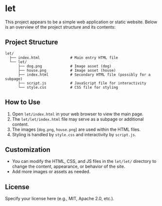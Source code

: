 # let

This project appears to be a simple web application or static website. Below is an overview of the project structure and its contents:

## Project Structure

```
let/
  ├── index.html              # Main entry HTML file
  └── let/
      ├── dog.png             # Image asset (dog)
      ├── house.png           # Image asset (house)
      ├── index.html          # Secondary HTML file (possibly for a subpage)
      ├── script.js           # JavaScript file for interactivity
      └── style.css           # CSS file for styling
```

## How to Use

1. Open `let/index.html` in your web browser to view the main page.
2. The `let/let/index.html` file may serve as a subpage or additional content.
3. The images (`dog.png`, `house.png`) are used within the HTML files.
4. Styling is handled by `style.css` and interactivity by `script.js`.

## Customization
- You can modify the HTML, CSS, and JS files in the `let/let/` directory to change the content, appearance, or behavior of the site.
- Add more images or assets as needed.

## License

Specify your license here (e.g., MIT, Apache 2.0, etc.). 